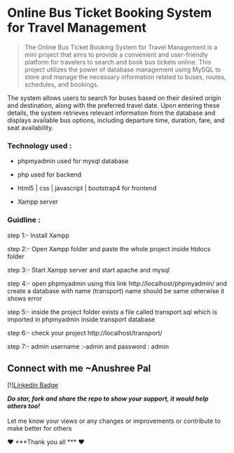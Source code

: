 # Online Bus Ticket Booking System for Travel Management
>The Online Bus Ticket Booking System for Travel Management is a mini project that aims to provide a convenient and user-friendly platform for travelers to search and book bus tickets online. This project utilizes the power of database management using MySQL to store and manage the necessary information related to buses, routes, schedules, and bookings.

The system allows users to search for buses based on their desired origin and destination, along with the preferred travel date. Upon entering these details, the system retrieves relevant information from the database and displays available bus options, including departure time, duration, fare, and seat availability.

### Technology used :
         
- phpmyadmin used for mysql database

- php used for backend

- html5 | css | javascript | bootstrap4 for frontend
          
- Xampp server

### Guidline :

step 1:- Install Xampp 

step 2:- Open Xampp folder and  paste the whole project inside htdocs folder

step 3:- Start Xampp server and start apache and mysql

step 4:- open phpmyadmin using this link http://localhost/phpmyadmin/ and create a database with name (transport) name should be same otherwise it shows error

step 5:- inside the project folder exists a file called transport.sql which is imported in phpmyadmin inside transport database

step 6:- check your project http://localhost/transport/

step 7:- admin username :-admin and password : admin

## Connect with me ~Anushree Pal
[!][Linkedin Badge](https://www.linkedin.com/in/anushree-pal-b0179622b?utm_source=share&utm_campaign=share_via&utm_content=profile&utm_medium=android_app)





***Do star, fork and share the repo to show your support, it would help others too!***   <br>
 <br>
 Let me know your views or any changes or improvements or contribute to make better for others 
 
 :heart: ***Thank you all ***  :heart:
